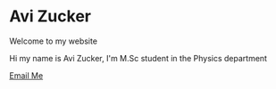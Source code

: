 # Avi Zucker

Welcome to my website

Hi my name is Avi Zucker, I'm M.Sc student in the Physics department







[Email Me](mailto:abraham.zucker%40weizmann.ac.il)
